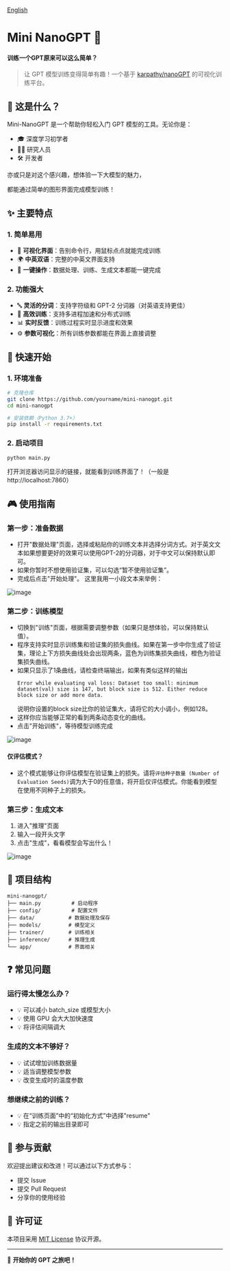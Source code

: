 [English](https://github.com/ystemsrx/mini-nanoGPT)

# Mini NanoGPT 🚀

#### 训练一个GPT原来可以这么简单？

> 让 GPT 模型训练变得简单有趣！一个基于 [karpathy/nanoGPT](https://github.com/karpathy/nanoGPT) 的可视化训练平台。

## 📖 这是什么？

Mini-NanoGPT 是一个帮助你轻松入门 GPT 模型的工具。无论你是：
- 🎓 深度学习初学者
- 👨‍🔬 研究人员
- 🛠️ 开发者

亦或只是对这个感兴趣，想体验一下大模型的魅力，

都能通过简单的图形界面完成模型训练！

## ✨ 主要特点

### 1. 简单易用
- 📱 **可视化界面**：告别命令行，用鼠标点点就能完成训练
- 🌍 **中英双语**：完整的中英文界面支持
- 🎯 **一键操作**：数据处理、训练、生成文本都能一键完成

### 2. 功能强大
- 🔤 **灵活的分词**：支持字符级和 GPT-2 分词器（对英语支持更佳）
- 🚄 **高效训练**：支持多进程加速和分布式训练
- 📊 **实时反馈**：训练过程实时显示进度和效果
- ⚙️ **参数可视化**：所有训练参数都能在界面上直接调整

## 🚀 快速开始

### 1. 环境准备
```bash
# 克隆仓库
git clone https://github.com/yourname/mini-nanogpt.git
cd mini-nanogpt

# 安装依赖（Python 3.7+）
pip install -r requirements.txt
```

### 2. 启动项目
```bash
python main.py
```
打开浏览器访问显示的链接，就能看到训练界面了！（一般是 http://localhost:7860）

## 🎮 使用指南

### 第一步：准备数据
- 打开"数据处理"页面，选择或粘贴你的训练文本并选择分词方式。对于英文文本如果想要更好的效果可以使用GPT-2的分词器，对于中文可以保持默认即可。
- 如果你暂时不想使用验证集，可以勾选“暂不使用验证集”。
- 完成后点击"开始处理"。
这里我用一小段文本来举例：

![image](https://github.com/user-attachments/assets/ec8db0d6-5673-43ae-a4cb-ac064f7209ae)


### 第二步：训练模型
- 切换到"训练"页面，根据需要调整参数（如果只是想体验，可以保持默认值）。
- 程序支持实时显示训练集和验证集的损失曲线。如果在第一步中你生成了验证集，理论上下方损失曲线处会出现两条，蓝色为训练集损失曲线，橙色为验证集损失曲线。
- 如果只显示了1条曲线，请检查终端输出，如果有类似这样的输出
  ```
  Error while evaluating val loss: Dataset too small: minimum dataset(val) size is 147, but block size is 512. Either reduce block size or add more data.
  ```
  说明你设置的block size比你的验证集大，请将它的大小调小，例如128。
- 这样你应当能够正常的看到两条动态变化的曲线。
- 点击"开始训练"，等待模型训练完成

![image](https://github.com/user-attachments/assets/75e53570-393b-48db-aac3-f9b6822d05b1)


#### 仅评估模式？
- 这个模式能够让你评估模型在验证集上的损失。请将`评估种子数量 (Number of Evaluation Seeds)`调为大于0的任意值，将开启仅评估模式。你能看到模型在使用不同种子上的损失。

### 第三步：生成文本
1. 进入"推理"页面
2. 输入一段开头文字
3. 点击"生成"，看看模型会写出什么！

![image](https://github.com/user-attachments/assets/5f985e89-d7c2-4f3a-9500-5713497148cd)

## 📁 项目结构
```
mini-nanogpt/
├── main.py          # 启动程序
├── config/          # 配置文件
├── data/           # 数据处理及保存
├── models/         # 模型定义
├── trainer/        # 训练相关
├── inference/      # 推理生成
└── app/            # 界面相关
```

## ❓ 常见问题

### 运行得太慢怎么办？
- 💡 可以减小 batch_size 或模型大小
- 💡 使用 GPU 会大大加快速度
- 💡 将评估间隔调大

### 生成的文本不够好？
- 💡 试试增加训练数据量
- 💡 适当调整模型参数
- 💡 改变生成时的温度参数

### 想继续之前的训练？
- 💡 在“训练页面”中的“初始化方式”中选择"resume"
- 💡 指定之前的输出目录即可

## 🤝 参与贡献
欢迎提出建议和改进！可以通过以下方式参与：
- 提交 Issue
- 提交 Pull Request
- 分享你的使用经验

## 📝 许可证
本项目采用 [MIT License](LICENSE) 协议开源。

---

🎉 **开始你的 GPT 之旅吧！**
